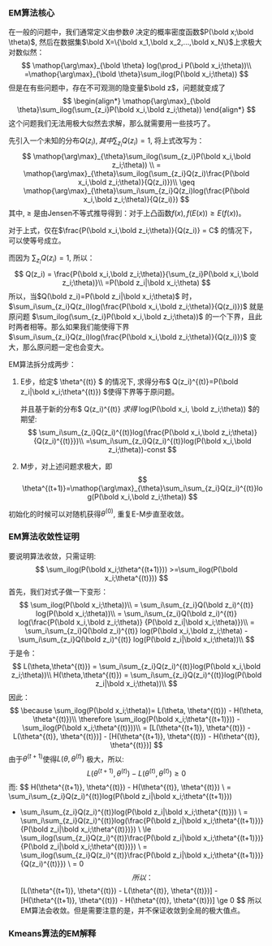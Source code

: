 ### EM算法核心

在一般的问题中，我们通常定义由参数$\theta$ 决定的概率密度函数$P(\bold x;\bold \theta)$, 然后在数据集$\bold X=\{\bold x_1,\bold x_2,...,\bold x_N\}$上求极大对数似然：
$$
\mathop{\arg\max}_{\bold \theta} log(\prod_i P(\bold x_i;\theta))\\
=\mathop{\arg\max}_{\bold \theta}\sum_ilog(P(\bold x_i;\theta))
$$
但是在有些问题中，存在不可观测的隐变量$\bold z$，问题就变成了
$$
\begin{align*}
\mathop{\arg\max}_{\bold \theta}\sum_ilog(\sum_{z_i}P(\bold x_i,\bold z_i;\theta)) 
\end{align*}
$$
这个问题我们无法用极大似然去求解，那么就需要用一些技巧了。

先引入一个未知的分布$Q(z_i),其中\sum_{z_i}Q(z_i) = 1$, 将上式改写为：
$$
\mathop{\arg\max}_{\theta}\sum_ilog(\sum_{z_i}P(\bold x_i,\bold z_i;\theta)) \\
= \mathop{\arg\max}_{\theta}\sum_ilog(\sum_{z_i}Q(z_i)\frac{P(\bold x_i,\bold z_i;\theta)}{Q(z_i)})\\
\geq \mathop{\arg\max}_{\theta}\sum_i\sum_{z_i}Q(z_i)log(\frac{P(\bold x_i,\bold z_i;\theta)}{Q(z_i)})
$$
其中,  $\geq$ 是由Jensen不等式推导得到：对于上凸函数$f(x), f(E(x)) \geq E(f(x))$。

对于上式，仅在$\frac{P(\bold x_i,\bold z_i;\theta)}{Q(z_i)} = C$ 的情况下， 可以使等号成立。

而因为 $\sum_{z_i}Q(z_i) = 1$, 所以：
$$
Q(z_i) = \frac{P(\bold x_i,\bold z_i;\theta)}{\sum_{z_i}P(\bold x_i,\bold z_i;\theta)}\\
=P(\bold z_i|\bold x_i;\theta)
$$
所以，当$Q(\bold z_i)=P(\bold z_i|\bold x_i;\theta)$ 时，$\sum_i\sum_{z_i}Q(z_i)log(\frac{P(\bold x_i,\bold z_i;\theta)}{Q(z_i)})$ 就是原问题 $\sum_ilog(\sum_{z_i}P(\bold x_i,\bold z_i;\theta))$ 的一个下界，且此时两者相等。那么如果我们能使得下界$\sum_i\sum_{z_i}Q(z_i)log(\frac{P(\bold x_i,\bold z_i;\theta)}{Q(z_i)})$ 变大，那么原问题一定也会变大。

EM算法拆分成两步：

1. E步，给定$ \theta^{(t)} $ 的情况下, 求得分布$ Q(z_i)^{(t)}=P(\bold z_i|\bold x_i;\theta^{(t)}) $使得下界等于原问题。

   并且基于新的分布$ Q(z_i)^{(t)} $求得$ log(P(\bold x_i, \bold z_i;\theta)) $的期望:
   $$
   \sum_i\sum_{z_i}Q(z_i)^{(t)}log(\frac{P(\bold x_i,\bold z_i;\theta)}{Q(z_i)^{(t)}})\\
   =\sum_i\sum_{z_i}Q(z_i)^{(t)}log(P(\bold x_i,\bold z_i;\theta))-const
   $$

2. M步，对上述问题求极大，即
   $$
   \theta^{(t+1)}=\mathop{\arg\max}_{\theta}\sum_i\sum_{z_i}Q(z_i)^{(t)}log(P(\bold x_i,\bold z_i;\theta))
   $$

初始化的时候可以对随机获得$\theta^{(0)}$, 重复E-M步直至收敛。



### EM算法收敛性证明

要说明算法收敛，只需证明:
$$
\sum_ilog(P(\bold x_i;\theta^{(t+1)})) >=\sum_ilog(P(\bold x_i;\theta^{(t)}))
$$
首先，我们对式子做一下变形：
$$
\sum_ilog(P(\bold x_i;\theta))\\ 
= \sum_i\sum_{z_i}Q(\bold z_i)^{(t)} log(P(\bold x_i;\theta))\\
= \sum_i\sum_{z_i}Q(\bold z_i)^{(t)} log(\frac{P(\bold x_i,\bold z_i;\theta)}
{P(\bold z_i|\bold x_i;\theta)})\\
= \sum_i\sum_{z_i}Q(\bold z_i)^{(t)} log(P(\bold x_i,\bold z_i;\theta) - 
\sum_i\sum_{z_i}Q(\bold z_i)^{(t)} log(P(\bold z_i|\bold x_i;\theta))\\
$$
于是令：
$$
L(\theta,\theta^{(t)}) = \sum_i\sum_{z_i}Q(z_i)^{(t)}log(P(\bold x_i,\bold z_i;\theta))\\
H(\theta,\theta^{(t)}) = \sum_i\sum_{z_i}Q(z_i)^{(t)}log(P(\bold z_i|\bold x_i;\theta))\\
$$
因此：
$$
\because \sum_ilog(P(\bold x_i;\theta))= L(\theta, \theta^{(t)}) - H(\theta, \theta^{(t)})\\
\therefore \sum_ilog(P(\bold x_i;\theta^{(t+1)})) - \sum_ilog(P(\bold x_i;\theta^{(t)}))\\
= [L(\theta^{(t+1)}, \theta^{(t)}) - L(\theta^{(t)}, \theta^{(t)})] - [H(\theta^{(t+1)}, \theta^{(t)}) - H(\theta^{(t)}, \theta^{(t)})]
$$
由于$\theta^{(t+1)}$使得$L(\theta, \theta^{(t)})$ 极大，所以:
$$
L(\theta^{(t+1)}, \theta^{(t)}) - L(\theta^{(t)}, \theta^{(t)}) \ge 0
$$
而:
$$
H(\theta^{(t+1)}, \theta^{(t)}) - H(\theta^{(t)}, \theta^{(t)}) \\
= \sum_i\sum_{z_i}Q(z_i)^{(t)}log(P(\bold z_i|\bold x_i;\theta^{(t+1)}))
  - \sum_i\sum_{z_i}Q(z_i)^{(t)}log(P(\bold z_i|\bold x_i;\theta^{(t)})) \\
= \sum_i\sum_{z_i}Q(z_i)^{(t)}log(\frac{P(\bold z_i|\bold x_i;\theta^{(t+1)})}{P(\bold z_i|\bold x_i;\theta^{(t)})}) \\
\le \sum_ilog(\sum_{z_i}Q(z_i)^{(t)}\frac{P(\bold z_i|\bold x_i;\theta^{(t+1)})}{P(\bold z_i|\bold x_i;\theta^{(t)})}) \\
= \sum_ilog(\sum_{z_i}Q(z_i)^{(t)}\frac{P(\bold z_i|\bold x_i;\theta^{(t+1)})}{Q(z_i)^{(t)}}) \\ 
= 0
$$
所以：
$$
[L(\theta^{(t+1)}, \theta^{(t)}) - L(\theta^{(t)}, \theta^{(t)})] - [H(\theta^{(t+1)}, \theta^{(t)}) - H(\theta^{(t)}, \theta^{(t)})] \ge 0
$$
所以EM算法会收敛。但是需要注意的是，并不保证收敛到全局的极大值点。



### Kmeans算法的EM解释